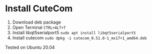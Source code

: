 # Install CuteCom
1. Download deb package
2. Open Terminal `CTRL+ALT+T`
3. Install libqt5serialport5 `sudo apt install libqt5serialport5`
4. Install cutecom `sudo dpkg -i cutecom_0.51.0-1_mx17+1_amd64.deb`

Tested on Ubuntu 20.04
